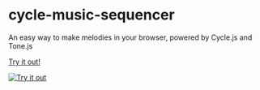 # cycle-music-sequencer
An easy way to make melodies in your browser, powered by Cycle.js and Tone.js

[Try it out!](http://widdersh.in/cycle-music-sequencer)

[![Try it out](http://i.imgur.com/955KuNY.png)]((http://widdersh.in/cycle-music-sequencer))
